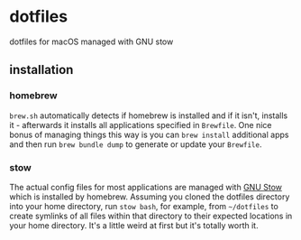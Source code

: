 # dotfiles

dotfiles for macOS managed with GNU stow

## installation

### homebrew

`brew.sh` automatically detects if homebrew is installed and if it isn't, installs it - afterwards it installs all applications specified in `Brewfile`. One nice bonus of managing things this way is you can `brew install` additional apps and then run `brew bundle dump` to generate or update your `Brewfile`.

### stow

The actual config files for most applications are managed with [GNU Stow](http://brandon.invergo.net/news/2012-05-26-using-gnu-stow-to-manage-your-dotfiles.html) which is installed by homebrew. Assuming you cloned the dotfiles directory into your home directory, run `stow bash`, for example, from `~/dotfiles` to create symlinks of all files within that directory to their expected locations in your home directory. It's a little weird at first but it's totally worth it.